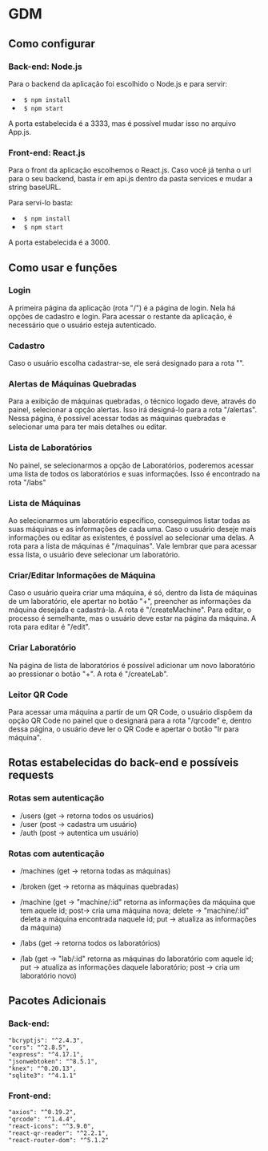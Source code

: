 # GDM

## Como configurar

### Back-end: Node.js
Para o backend da aplicação foi escolhido o Node.js e para servir:
* ` $ npm install`
* ` $ npm start`

A porta estabelecida é a 3333, mas é possível mudar isso no arquivo App.js.


### Front-end: React.js
Para o front da aplicação escolhemos o React.js.
Caso você já tenha o url para o seu backend, basta ir em api.js dentro da pasta services e mudar a string baseURL.

Para servi-lo basta:
* ` $ npm install`
* ` $ npm start`
  
A porta estabelecida é a 3000.


## Como usar e funções

### Login
A primeira página da aplicação (rota "/") é a página de login. Nela há opções de cadastro e login. Para acessar o restante da aplicação, é necessário que o usuário esteja autenticado.

### Cadastro 
Caso o usuário escolha cadastrar-se, ele será designado para a rota "".

### Alertas de Máquinas Quebradas
Para a exibição de máquinas quebradas, o técnico logado deve, através do painel, selecionar a opção alertas. Isso irá designá-lo para a rota "/alertas". Nessa página, é possível acessar todas as máquinas quebradas e selecionar uma para ter mais detalhes ou editar.

### Lista de Laboratórios
No painel, se selecionarmos a opção de Laboratórios, poderemos acessar uma lista de todos os laboratórios e suas informações. Isso é encontrado na rota "/labs"

### Lista de Máquinas
Ao selecionarmos um laboratório específico, conseguimos listar todas as suas máquinas e as informações de cada uma. Caso o usuário deseje mais informações ou editar as existentes, é possível ao selecionar uma delas. A rota para a lista de máquinas é "/maquinas". Vale lembrar que para acessar essa lista, o usuário deve selecionar um laboratório.

### Criar/Editar Informações de Máquina
Caso o usuário queira criar uma máquina, é só, dentro da lista de máquinas de um laboratório, ele apertar no botão "+", preencher as informações da máquina desejada e cadastrá-la. A rota é "/createMachine".
Para editar, o processo é semelhante, mas o usuário deve estar na página da máquina. A rota para editar é "/edit".

### Criar Laboratório
Na página de lista de laboratórios é possível adicionar um novo laboratório ao pressionar o botão "+". A rota é "/createLab".

### Leitor QR Code
Para acessar uma máquina a partir de um QR Code, o usuário dispôem da opção QR Code no painel que o designará para a rota "/qrcode" e, dentro dessa página, o usuário deve ler o QR Code e apertar o botão "Ir para máquina".


## Rotas estabelecidas do back-end e possíveis requests


### Rotas sem autenticação
* /users (get -> retorna todos os usuários)
* /user (post -> cadastra um usuário)
* /auth (post -> autentica um usuário)

### Rotas com autenticação
* /machines (get -> retorna todas as máquinas)
* /broken (get -> retorna as máquinas quebradas)

* /machine (get -> "machine/:id" retorna as informações da máquina que tem aquele id; 
            post-> cria uma máquina nova;
            delete -> "machine/:id" deleta a máquina encontrada naquele id;
            put -> atualiza as informações da máquina)
            

* /labs (get -> retorna todos os laboratórios)

* /lab (get -> "lab/:id" retorna as máquinas do laboratório com aquele id;
        put -> atualiza as informações daquele laboratório;
        post -> cria um laboratório novo)

## Pacotes Adicionais


### Back-end:

    "bcryptjs": "^2.4.3",
    "cors": "^2.8.5",
    "express": "^4.17.1",
    "jsonwebtoken": "^8.5.1",
    "knex": "^0.20.13",
    "sqlite3": "^4.1.1"

### Front-end:

    "axios": "^0.19.2",
    "qrcode": "^1.4.4",
    "react-icons": "^3.9.0",
    "react-qr-reader": "^2.2.1",
    "react-router-dom": "^5.1.2"
